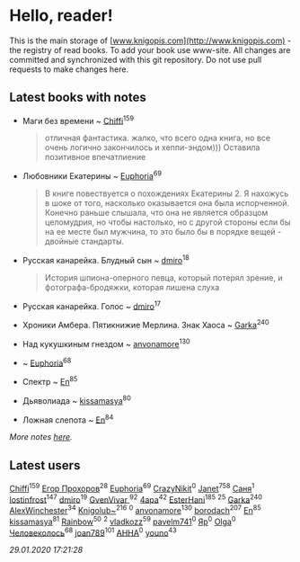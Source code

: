 # Hello, reader!
This is the main storage of [www.knigopis.com](http://www.knigopis.com) - the registry of read books.
To add your book use www-site. All changes are committed and synchronized with this git repository.
Do not use pull requests to make changes here.


## Latest books with notes
* Маги без времени ~ [Chiffi](users/105/105831994080785626680-google)<sup>159</sup>
    > отличная фантастика. жалко,  что всего одна книга, но все очень логично закончилось и хеппи-эндом))) Оставила позитивное впечатлиение

* Любовники Екатерины ~ [Euphoria](users/106/106304994652616315178-google)<sup>69</sup>
    > В книге повествуется о похождениях Екатерины 2. Я нахожусь в шоке от того, насколько оказывается она была испорченной. Конечно раньше слышала, что она не является образцом целомудрия, но чтобы настолько, но с другой стороны если бы на ее месте был мужчина, то это было бы в порядке вещей - двойные стандарты.

* Русская канарейка. Блудный сын ~ [dmiro](users/571/5714115-vkontakte)<sup>18</sup>
    > История шпиона-оперного певца, который потерял зрение, и фотографа-бродяжки, которая лишена слуха

* Русская канарейка. Голос ~ [dmiro](users/571/5714115-vkontakte)<sup>17</sup>

* Хроники Амбера. Пятикнижие Мерлина. Знак Хаоса ~ [Garka](users/115/115753719718250012620-google)<sup>240</sup>

* Над кукушкиным гнездом ~ [anvonamore](users/595/5957175-vkontakte)<sup>130</sup>

*  ~ [Euphoria](users/106/106304994652616315178-google)<sup>68</sup>

* Спектр ~ [En](users/333/333646551-vkontakte)<sup>85</sup>

* Дьяволиада ~ [kissamasya](users/684/68439978-vkontakte)<sup>80</sup>

* Ложная слепота ~ [En](users/333/333646551-vkontakte)<sup>84</sup>


_More notes [here](latest_books_with_notes.md)._


## Latest users
[Chiffi](users/105/105831994080785626680-google)<sup>159</sup> 
[Егор Прохоров](users/481/481937529-vkontakte)<sup>28</sup> 
[Euphoria](users/106/106304994652616315178-google)<sup>69</sup> 
[CrazyNikit](users/113/113640574971285781663-google)<sup>0</sup> 
[Janet](users/108/108113656204404967440-google)<sup>758</sup> 
[Саня](users/111/111645577348014069912-google)<sup>1</sup> 
[lostinfrost](users/217/217891524-vkontakte)<sup>147</sup> 
[dmiro](users/571/5714115-vkontakte)<sup>19</sup> 
[GvenVivar ](users/158/158266434925901-facebook)<sup>92</sup> 
[4apa](users/117/117392596378069249667-google)<sup>42</sup> 
[EsterHani](users/305/30558181-vkontakte)<sup>185</sup> 
[](users/270/270444099499-odnoklassniki)<sup>25</sup> 
[Garka](users/115/115753719718250012620-google)<sup>240</sup> 
[AlexWinchester](users/268/2680385415370992-facebook)<sup>34</sup> 
[Knigolub~](users/111/111878597279669641685-google)<sup>216</sup> 
[](users/509/509679913-vkontakte)<sup>0</sup> 
[anvonamore](users/595/5957175-vkontakte)<sup>130</sup> 
[borodach](users/157/15706320-vkontakte)<sup>207</sup> 
[En](users/333/333646551-vkontakte)<sup>85</sup> 
[kissamasya](users/684/68439978-vkontakte)<sup>81</sup> 
[Rainbow](users/109/109787328219839805802-google)<sup>50</sup> 
[](users/153/1537586159620888-facebook)<sup>2</sup> 
[vladkozz](users/572/57239276-vkontakte)<sup>59</sup> 
[pavelm741](users/468/468820957-vkontakte)<sup>0</sup> 
[Яр](users/105/105454927277334527943-google)<sup>0</sup> 
[Olga](users/436/436975952-vkontakte)<sup>0</sup> 
[Человеколось](users/174/17475979687188177329-mailru)<sup>68</sup> 
[joan789](users/240/2401650-vkontakte)<sup>101</sup> 
[АННА](users/510/51000816-vkontakte)<sup>0</sup> 
[youno](users/302/302928912-vkontakte)<sup>43</sup> 


_29.01.2020 17:21:28_
